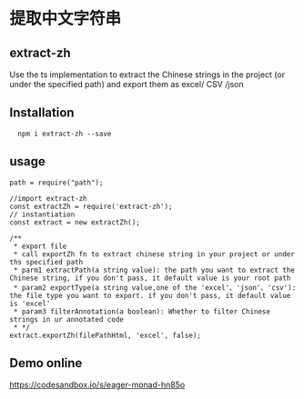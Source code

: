 # 提取中文字符串

## extract-zh
Use the ts implementation to extract the Chinese strings in the project (or under the specified path) and export them as excel/ CSV /json

## Installation
```
  npm i extract-zh --save
```
## usage

```
path = require("path");

//import extract-zh
const extractZh = require('extract-zh');
// instantiation
const extract = new extractZh();

/**
 * export file
 * call exportZh fn to extract chinese string in your project or under ths specified path 
 * parm1 extractPath(a string value): the path you want to extract the Chinese string, if you don't pass, it default value is your root path
 * param2 exportType(a string value,one of the 'excel'、'json'、'csv'): the file type you want to export. if you don't pass, it default value is 'excel'
 * param3 filterAnnotation(a boolean): Whether to filter Chinese strings in ur annotated code
 * */
extract.exportZh(filePathHtml, 'excel', false);

```

## Demo online 
https://codesandbox.io/s/eager-monad-hn85o
